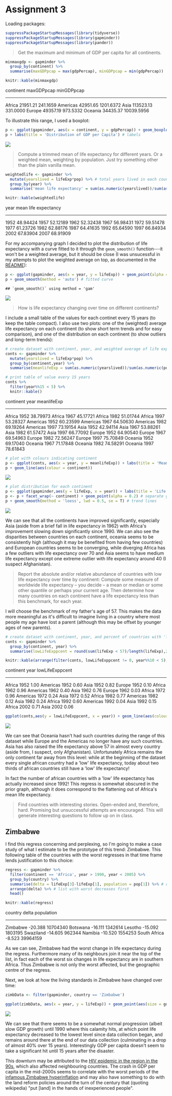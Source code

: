 # Assignment 3



Loading packages:


```r
suppressPackageStartupMessages(library(tidyverse))
suppressPackageStartupMessages(library(gapminder))
suppressPackageStartupMessages(library(pander))
```

>Get the maximum and minimum of GDP per capita for all continents.


```r
minmaxgdp <- gapminder %>% 
  group_by(continent) %>% 
  summarise(maxGDPpcap = max(gdpPercap), minGDPpcap = min(gdpPercap))

knitr::kable(minmaxgdp)
```



continent    maxGDPpcap   minGDPpcap
----------  -----------  -----------
Africa         21951.21     241.1659
Americas       42951.65    1201.6372
Asia          113523.13     331.0000
Europe         49357.19     973.5332
Oceania        34435.37   10039.5956

To illustrate this range, I used a boxplot:


```r
p <- ggplot(gapminder, aes(x = continent, y = gdpPercap)) + geom_boxplot(alpha = 0.5)
p + labs(title = 'Distribution of GDP per Capita') # labels
```

![](Assignment3_files/figure-html/unnamed-chunk-3-1.png)<!-- -->

> Compute a trimmed mean of life expectancy for different years. Or a weighted mean, weighting by population. Just try something other than the plain vanilla mean.


```r
weightedlife <- gapminder %>% 
  mutate(yearslived = lifeExp*pop) %>% # total years lived in each country
  group_by(year) %>% 
  summarise('mean life expectancy' = sum(as.numeric(yearslived))/sum(as.numeric(pop))) # weighted average

knitr::kable(weightedlife)
```



 year   mean life expectancy
-----  ---------------------
 1952               48.94424
 1957               52.12189
 1962               52.32438
 1967               56.98431
 1972               59.51478
 1977               61.23726
 1982               62.88176
 1987               64.41635
 1992               65.64590
 1997               66.84934
 2002               67.83904
 2007               68.91909

For my accompanying graph I decided to plot the distribution of life expectancy with a curve fitted to it through the `geom_smooth()` function---it won't be a weighted average, but it should be close (I was unsucessful in my attempts to plot the weighted average on top, as documented in the [README](https://github.com/arsbar24/STAT545-hw-barton-alistair/blob/master/hw03/README.md)):


```r
p <- ggplot(gapminder, aes(x = year, y = lifeExp)) + geom_point(alpha = 0.1) + labs(title = 'Life expectancy over time')
p + geom_smooth(method = 'auto') # fitted curve 
```

```
## `geom_smooth()` using method = 'gam'
```

![](Assignment3_files/figure-html/unnamed-chunk-5-1.png)<!-- -->


> How is life expectancy changing over time on different continents?

I include a small table of the values for each continet every 15 years (to keep the table compact). I also use two plots: one of the (weighted) average life expectancy on each continent (to show short term trends and for easy comparison), and one of the distribution on each continent (to show outliers and long-term trends):


```r
# create dataset with continent, year, and weighted average of life expectancy 
conts <- gapminder %>% 
  mutate(yearslived = lifeExp*pop) %>%
  group_by(continent,year) %>% 
  summarise(meanlifeExp = sum(as.numeric(yearslived))/sum(as.numeric(pop))) 

# print table of value every 15 years
conts %>% 
  filter(year%%15 < 5) %>% 
  knitr::kable()
```



continent    year   meanlifeExp
----------  -----  ------------
Africa       1952      38.79973
Africa       1967      45.17721
Africa       1982      51.01744
Africa       1997      53.28327
Americas     1952      60.23599
Americas     1967      64.50630
Americas     1982      69.19264
Americas     1997      73.19154
Asia         1952      42.94114
Asia         1967      53.88261
Asia         1982      61.57472
Asia         1997      66.77092
Europe       1952      64.90540
Europe       1967      69.54963
Europe       1982      72.56247
Europe       1997      75.70849
Oceania      1952      69.17040
Oceania      1967      71.17848
Oceania      1982      74.58291
Oceania      1997      78.61843

```r
# plot with colours indicating continent
p <- ggplot(conts, aes(x = year, y = meanlifeExp)) + labs(title = 'Mean life expectancy over time')
p + geom_line(aes(colour = continent))
```

![](Assignment3_files/figure-html/unnamed-chunk-6-1.png)<!-- -->

```r
# plot distribution for each continent
p <- ggplot(gapminder,aes(y = lifeExp, x = year)) + labs(title = 'Life expectancy on each continent')
p <- p + facet_wrap(~ continent) + geom_point(alpha = 0.2) # separate graphs for each continent
p + geom_smooth(method = 'loess', lwd = 0.5, se = T) # trend lines
```

![](Assignment3_files/figure-html/unnamed-chunk-6-2.png)<!-- -->

We can see that all the continents have improved significantly, especially Asia (aside from a brief fall in life expectancy in 1962) with Africa's improvement slowing down significantly since 1990. We can also see the disparities between countries on each continent, oceania seems to be consistently high (although it may be benefited from having few countries) and European countries seems to be converging, while diverging Africa has a few outliers with life expectancy over 70 and Asia seems to have medium life expectancy except one extreme outlier with life expectancy around 40 (I suspect Afghanistan).

> Report the absolute and/or relative abundance of countries with low life expectancy over time by continent: Compute some measure of worldwide life expectancy – you decide – a mean or median or some other quantile or perhaps your current age. Then determine how many countries on each continent have a life expectancy less than this benchmark, for each year.

I will choose the benchmark of my father's age of 57. This makes the data more meaningful as it's difficult to imagine living in a country where most people my age have lost a parent (although this may be offset by younger ages of new parents). 


```r
# create dataset with continent, year, and percent of countries with 'low' life expectancy
conts <- gapminder %>% 
  group_by(continent, year) %>% 
  summarise(lowLifeExppcent = round(sum(lifeExp < 57)/length(lifeExp),2))

knitr::kable(arrange(filter(conts, lowLifeExppcent != 0, year%%10 < 5),year)) # only show continents/years with >0 low life expectancy, and that every ten years
```



continent    year   lowLifeExppcent
----------  -----  ----------------
Africa       1952              1.00
Americas     1952              0.60
Asia         1952              0.82
Europe       1952              0.10
Africa       1962              0.96
Americas     1962              0.40
Asia         1962              0.76
Europe       1962              0.03
Africa       1972              0.96
Americas     1972              0.24
Asia         1972              0.52
Africa       1982              0.77
Americas     1982              0.12
Asia         1982              0.24
Africa       1992              0.60
Americas     1992              0.04
Asia         1992              0.15
Africa       2002              0.71
Asia         2002              0.06

```r
ggplot(conts,aes(y = lowLifeExppcent, x = year)) + geom_line(aes(colour = continent)) + labs(title = "Countries with low life expectancy over time", y = "Percent with low life expectancy") 
```

![](Assignment3_files/figure-html/unnamed-chunk-7-1.png)<!-- -->


We can see that Oceania hasn't had such countries during the range of this dataset while Europe and the Americas no longer have any such countries. Asia has also raised the life expectancy above 57 in almost every country (aside from, I suspect, only Afghanistan). Unfortunately Africa remains the only continent far away from this level: while at the beginning of the dataset every single african country had a 'low' life expectancy, today about two thirds of african countries still have a 'low' life expectancy! 

In fact the number of african countries with a 'low' life expectancy has actually increased since 1992! This regress is somewhat obscured in the prior graph, although it does correspond to the flattening out of Africa's mean life expectancy.

> Find countries with interesting stories. Open-ended and, therefore, hard. Promising but unsuccessful attempts are encouraged. This will generate interesting questions to follow up on in class.

## Zimbabwe

I find this regress concerning and perplexing, so I'm going to make a case study of what I estimate to be the prototype of this trend: Zimbabwe. This following table of the countries with the worst regresses in that time frame lends justification to this choice:


```r
regress <- gapminder %>% 
  filter(continent == 'Africa', year > 1990, year < 2005) %>% 
  group_by(country) %>% 
  summarise(delta = lifeExp[3]-lifeExp[1], population = pop[1]) %>% # change in life expectancy over these years
  arrange(delta) %>% # list with worst decreases first
  head()

knitr::kable(regress)
```



country           delta   population
-------------  --------  -----------
Zimbabwe        -20.388     10704340
Botswana        -16.111      1342614
Lesotho         -15.092      1803195
Swaziland       -14.605       962344
Namibia         -10.520      1554253
South Africa     -8.523     39964159

As we can see, Zimbabwe had the worst change in life expectancy during the regress. Furthermore many of its neighbours join it near the top of the list, in fact each of the worst six changes in life expectancy are in southern Africa. Thus Zimbabwe is not only the worst affected, but the geographic centre of the regress.

Next, we look at how the living standards in Zimbabwe have changed over time:


```r
zimbData <- filter(gapminder, country == 'Zimbabwe') 

ggplot(zimbData, aes(x = year, y = lifeExp)) + geom_point(aes(size = gdpPercap)) + labs(title = "Zimbabwe QoL over time") 
```

![](Assignment3_files/figure-html/unnamed-chunk-9-1.png)<!-- -->

We can see that there seems to be a somewhat normal progression (albeit slow GDP growth) until 1990 where this calamity hits, at which point life expectancy decreased to the lowest level since data collection began, and remains around there at the end of our data collection (culminating in a drop of almost 40% over 15 years). Interestingly GDP per capita doesn't seem to take a significant hit until 15 years after the disaster.

This downturn may be attributed to the [HIV epidemic in the region in the 90s](https://en.wikipedia.org/wiki/HIV/AIDS_in_Africa#Southern_Africa), which also affected neighbouring countries. The crash in GDP per capita in the mid-2000s seems to correlate with the worst periods of the [infamous Zimbabwe hyperinflation](https://en.wikipedia.org/wiki/Hyperinflation_in_Zimbabwe#Inflation_rate) and may also have something to do with the land reform policies around the turn of the century that (quoting wikipedia) "put [land] in the hands of inexperienced people".




